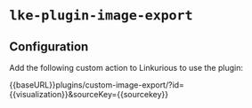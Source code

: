 # `lke-plugin-image-export`

## Configuration

Add the following custom action to Linkurious to use the plugin:

{{baseURL}}plugins/custom-image-export/?id={{visualization}}&sourceKey={{sourcekey}}
